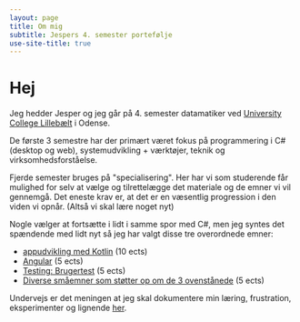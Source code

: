 ```yaml
---
layout: page
title: Om mig
subtitle: Jespers 4. semester portefølje
use-site-title: true
---
```


# Hej
Jeg hedder Jesper og jeg går på 4. semester datamatiker ved [University College Lillebælt](http://www.ucl.dk) i Odense.

De første 3 semestre har der primært været fokus på programmering i C# (desktop og web), systemudvikling + værktøjer, teknik og virksomhedsforståelse.

Fjerde semester bruges på "specialisering". Her har vi som studerende får mulighed for selv at vælge og tilrettelægge det materiale og de emner vi vil gennemgå. Det eneste krav er, at det er en væsentlig progression i den viden vi opnår. (Altså vi skal lære noget nyt)

Nogle vælger at fortsætte i lidt i samme spor med C#, men jeg syntes det spændende med lidt nyt så jeg har valgt disse tre overordnede emner:
- [appudvikling med Kotlin](goals/kotlin) (10 ects)
- [Angular](goals/jsframeworks) (5 ects)
- [Testing: Brugertest](goals/testing) (5 ects)
- [Diverse småemner som støtter op om de 3 ovenstånede](goals/supporting) (5 ects)

Undervejs er det meningen at jeg skal dokumentere min læring, frustration, eksperimenter og lignende [her](blog).
